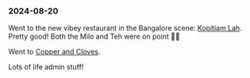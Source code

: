 ### 2024-08-20

Went to the new vibey restaurant in the Bangalore scene: [Kopitiam Lah](https://www.kopitiamlah.com/). Pretty good! Both the Milo and Teh were on point 👌🏽

Went to [Copper and Cloves](https://copperandcloves.com/our-cafe/).

Lots of life admin stuff!